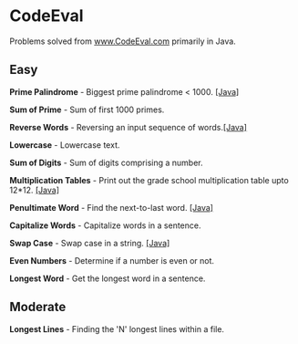 CodeEval
========
Problems solved from www.CodeEval.com primarily in Java.


## Easy 
**Prime Palindrome** - Biggest prime palindrome < 1000. [[Java]](https://github.com/edeng/CodeEval/blob/master/PrimePalindrome.java)

**Sum of Prime** - Sum of first 1000 primes. 

**Reverse Words** - Reversing an input sequence of words.[[Java]](https://github.com/edeng/CodeEval/blob/master/ReverseWords.java)

**Lowercase** - Lowercase text.

**Sum of Digits** - Sum of digits comprising a number.

**Multiplication Tables** - Print out the grade school multiplication table upto 12*12. [[Java]](https://github.com/edeng/CodeEval/blob/master/MultiplicationTable.java)

**Penultimate Word** - Find the next-to-last word. [[Java]](https://github.com/edeng/CodeEval/blob/master/PenulimateWord.java)

**Capitalize Words** - Capitalize words in a sentence. 

**Swap Case** - Swap case in a string. [[Java]](https://github.com/edeng/CodeEval/blob/master/SwapCase.java)

**Even Numbers** - Determine if a number is even or not.	

**Longest Word** - Get the longest word in a sentence. 

## Moderate 
**Longest Lines** - Finding the 'N' longest lines within a file.	
